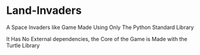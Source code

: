 # Land-Invaders
A Space Invaders like Game Made Using Only The Python Standard Library

It Has No External dependencies, the Core of the Game is Made with the Turtle Library
